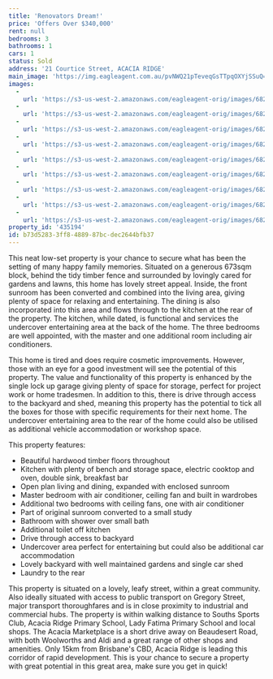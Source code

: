 ```yaml
---
title: 'Renovators Dream!'
price: 'Offers Over $340,000'
rent: null
bedrooms: 3
bathrooms: 1
cars: 1
status: Sold
address: '21 Courtice Street, ACACIA RIDGE'
main_image: 'https://img.eagleagent.com.au/pvNWQ21pTeveqGsTTpqOXYjSSuQ=/1280x854/smart/https://s3-us-west-2.amazonaws.com/eagleagent-orig/images/6821582/126729526-image-M.jpg'
images:
  -
    url: 'https://s3-us-west-2.amazonaws.com/eagleagent-orig/images/6821590/126729526-image-H.jpg'
  -
    url: 'https://s3-us-west-2.amazonaws.com/eagleagent-orig/images/6821589/126729526-image-G.jpg'
  -
    url: 'https://s3-us-west-2.amazonaws.com/eagleagent-orig/images/6821588/126729526-image-F.jpg'
  -
    url: 'https://s3-us-west-2.amazonaws.com/eagleagent-orig/images/6821587/126729526-image-E.jpg'
  -
    url: 'https://s3-us-west-2.amazonaws.com/eagleagent-orig/images/6821586/126729526-image-D.jpg'
  -
    url: 'https://s3-us-west-2.amazonaws.com/eagleagent-orig/images/6821585/126729526-image-C.jpg'
  -
    url: 'https://s3-us-west-2.amazonaws.com/eagleagent-orig/images/6821584/126729526-image-B.jpg'
  -
    url: 'https://s3-us-west-2.amazonaws.com/eagleagent-orig/images/6821583/126729526-image-A.jpg'
  -
    url: 'https://s3-us-west-2.amazonaws.com/eagleagent-orig/images/6821582/126729526-image-M.jpg'
property_id: '435194'
id: b73d5283-3ff8-4889-87bc-dec2644bfb37
---
```

This neat low-set property is your chance to secure what has been the setting of many happy family memories. Situated on a generous 673sqm block, behind the tidy timber fence and surrounded by lovingly cared for gardens and lawns, this home has lovely street appeal. Inside, the front sunroom has been converted and combined into the living area, giving plenty of space for relaxing and entertaining. The dining is also incorporated into this area and flows through to the kitchen at the rear of the property. The kitchen, while dated, is functional and services the undercover entertaining area at the back of the home. The three bedrooms are well appointed, with the master and one additional room including air conditioners.

This home is tired and does require cosmetic improvements. However, those with an eye for a good investment will see the potential of this property. The value and functionality of this property is enhanced by the single lock up garage giving plenty of space for storage, perfect for project work or home tradesmen. In addition to this, there is drive through access to the backyard and shed, meaning this property has the potential to tick all the boxes for those with specific requirements for their next home. The undercover entertaining area to the rear of the home could also be utilised as additional vehicle accommodation or workshop space.

This property features:

*  Beautiful hardwood timber floors throughout
*  Kitchen with plenty of bench and storage space, electric cooktop and oven, double sink, breakfast bar
*  Open plan living and dining, expanded with enclosed sunroom
*  Master bedroom with air conditioner, ceiling fan and built in wardrobes
*  Additional two bedrooms with ceiling fans, one with air conditioner
*  Part of original sunroom converted to a small study
*  Bathroom with shower over small bath
*  Additional toilet off kitchen
*  Drive through access to backyard
*  Undercover area perfect for entertaining but could also be additional car accommodation
*  Lovely backyard with well maintained gardens and single car shed
*  Laundry to the rear

This property is situated on a lovely, leafy street, within a great community. Also ideally situated with access to public transport on Gregory Street, major transport thoroughfares and is in close proximity to industrial and commercial hubs. The property is within walking distance to Souths Sports Club, Acacia Ridge Primary School, Lady Fatima Primary School and local shops. The Acacia Marketplace is a short drive away on Beaudesert Road, with both Woolworths and Aldi and a great range of other shops and amenities. Only 15km from Brisbane's CBD, Acacia Ridge is leading this corridor of rapid development. This is your chance to secure a property with great potential in this great area, make sure you get in quick!